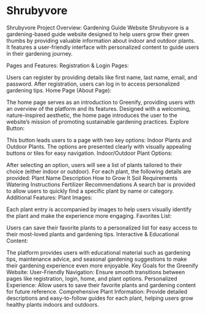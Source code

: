 # Shrubyvore
Shrubyvore Project Overview: Gardening Guide Website
Shrubyvore is a gardening-based guide website designed to help users grow their green thumbs by providing valuable information about indoor and outdoor plants. It features a user-friendly interface with personalized content to guide users in their gardening journey.

Pages and Features:
Registration & Login Pages:

Users can register by providing details like first name, last name, email, and password.
After registration, users can log in to access personalized gardening tips.
Home Page (About Page):

The home page serves as an introduction to Greenify, providing users with an overview of the platform and its features.
Designed with a welcoming, nature-inspired aesthetic, the home page introduces the user to the website’s mission of promoting sustainable gardening practices.
Explore Button:

This button leads users to a page with two key options: Indoor Plants and Outdoor Plants.
The options are presented clearly with visually appealing buttons or tiles for easy navigation.
Indoor/Outdoor Plant Options:

After selecting an option, users will see a list of plants tailored to their choice (either indoor or outdoor).
For each plant, the following details are provided:
Plant Name
Description
How to Grow It
Soil Requirements
Watering Instructions
Fertilizer Recommendations
A search bar is provided to allow users to quickly find a specific plant by name or category.
Additional Features:
Plant Images:

Each plant entry is accompanied by images to help users visually identify the plant and make the experience more engaging.
Favorites List:

Users can save their favorite plants to a personalized list for easy access to their most-loved plants and gardening tips.
Interactive & Educational Content:

The platform provides users with educational material such as gardening tips, maintenance advice, and seasonal gardening suggestions to make their gardening experience even more enjoyable.
Key Goals for the Greenify Website:
User-Friendly Navigation: Ensure smooth transitions between pages like registration, login, home, and plant options.
Personalized Experience: Allow users to save their favorite plants and gardening content for future reference.
Comprehensive Plant Information: Provide detailed descriptions and easy-to-follow guides for each plant, helping users grow healthy plants indoors and outdoors.

